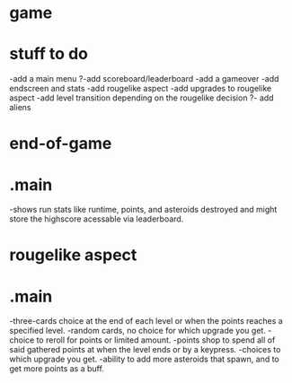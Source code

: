 # game #
# stuff to do #
-add a main menu
    ?-add scoreboard/leaderboard
-add a gameover
    -add endscreen and stats
-add rougelike aspect
    -add upgrades to rougelike aspect
    -add level transition depending on the rougelike decision
?- add aliens


# end-of-game #
# .main #
-shows run stats like runtime, points, and asteroids destroyed and might store the highscore acessable via leaderboard.


# rougelike aspect #
# .main #
-three-cards choice at the end of each level or when the points reaches a specified level.
    -random cards, no choice for which upgrade you get.
    -choice to reroll for points or limited amount.
-points shop to spend all of said gathered points at when the level ends or by a keypress.
    -choices to which upgrade you get.
    -ability to add more asteroids that spawn, and to get more points as a buff.

